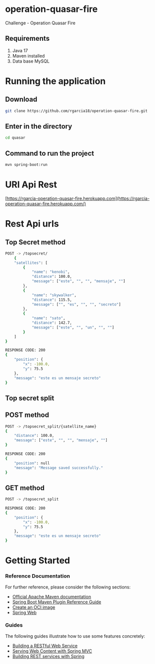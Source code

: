 # operation-quasar-fire
Challenge - Operation Quasar Fire

## Requirements
1. Java 17
2. Maven installed
3. Data base MySQL

# Running the application

## Download
```bash
git clone https://github.com/rgarcia18/operation-quasar-fire.git
```

## Enter in the directory
```bash
cd quasar
```

## Command to run the project
```bash
mvn spring-boot:run
```

# URl Api Rest
[https://rgarcia-operation-quasar-fire.herokuapp.com](https://rgarcia-operation-quasar-fire.herokuapp.com/)

# Rest Api urls

## Top Secret method
```bash
POST -> /topsecret/
    {
    "satellites": [
        {
            "name": "kenobi",
            "distance": 100.0,
            "message": ["este", "", "", "mensaje", ""]
        },
        {
            "name": "skywalker",
            "distance": 115.5,
            "message": ["", "es", "", "", "secreto"]
        },
        {
            "name": "sato",
            "distance": 142.7,
            "message": ["este", "", "un", "", ""]
        }
    ]
}
```
```bash
RESPONSE CODE: 200
{
    "position": {
        "x": -100.0,
        "y": 75.5
    },
    "message": "este es un mensaje secreto"
}
```
## Top secret split
## POST method
```bash
POST -> /topsecret_split/{satellite_name}
{
    "distance": 100.0,
    "message": ["este", "", "", "mensaje", ""]
}
```
```bash
RESPONSE CODE: 200
{
    "position": null
    "message": "Message saved successfully."
}
```
## GET method
```bash
POST -> /topsecret_split
```
```bash
RESPONSE CODE: 200
{
    "position": {
        "x": -100.0,
        "y": 75.5
    },
    "message": "este es un mensaje secreto"
}
```
# Getting Started

### Reference Documentation
For further reference, please consider the following sections:

* [Official Apache Maven documentation](https://maven.apache.org/guides/index.html)
* [Spring Boot Maven Plugin Reference Guide](https://docs.spring.io/spring-boot/docs/2.6.7/maven-plugin/reference/html/)
* [Create an OCI image](https://docs.spring.io/spring-boot/docs/2.6.7/maven-plugin/reference/html/#build-image)
* [Spring Web](https://docs.spring.io/spring-boot/docs/2.6.7/reference/htmlsingle/#boot-features-developing-web-applications)

### Guides
The following guides illustrate how to use some features concretely:

* [Building a RESTful Web Service](https://spring.io/guides/gs/rest-service/)
* [Serving Web Content with Spring MVC](https://spring.io/guides/gs/serving-web-content/)
* [Building REST services with Spring](https://spring.io/guides/tutorials/bookmarks/)
